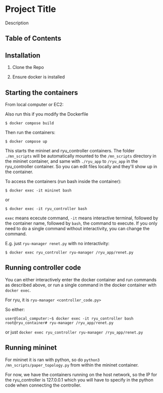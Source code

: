# Project Title

Description

## Table of Contents

## Installation

1. Clone the Repo

2. Ensure docker is installed

## Starting the containers

From local computer or EC2:

Also run this if you modify the Dockerfile

`$ docker compose build`

Then run the containers:

`$ docker compose up`

This starts the mininet and ryu_controller containers. The folder `./mn_scripts` will be automatically mounted to the `/mn_scripts` directory in the mininet container, and same with `./ryu_app` to `/ryu_app` in the ryu_controller container. So you can edit files locally and they'll show up in the container.

To access the containers (run bash inside the container):

`$ docker exec -it mininet bash`

or

`$ docker exec -it ryu_controller bash`

`exec` means ececute command, `-it` means interactive terminal, followed by the container name, followed by `bash`, the command to execute. If you only need to do a single command without interactivity, you can change the command.

E.g. just `ryu-manager renet.py` with no interactivity:

`$ docker exec ryu_controller ryu-manager /ryu_app/renet.py`

## Running controller code

You can either interactively enter the docker container and run commands as described above, or run a single command in the docker container with `docker exec`.

For ryu, it is `ryu-manager <controller_code.py>`

So either:
```
user@local_computer:~$ docker exec -it ryu_controller bash
root@ryu_container# ryu-manager /ryu_app/renet.py
```

or just `docker exec ryu_controller ryu-manager /ryu_app/renet.py`

## Running mininet

For mininet it is ran with python, so do `python3 /mn_scripts/paper_topology.py` from within the mininet container.

For now, we have the containers running on the host network, so the IP for the ryu_controller is 127.0.0.1 which you will have to specify in the python code when connecting the controller.